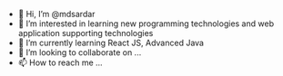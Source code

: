 - 👋 Hi, I’m @mdsardar
- 👀 I’m interested in learning new programming technologies and web application supporting technologies
- 🌱 I’m currently learning React JS, Advanced Java
- 💞️ I’m looking to collaborate on ...
- 📫 How to reach me ...

<!---
mdsardar/mdsardar is a ✨ special ✨ repository because its `README.md` (this file) appears on your GitHub profile.
You can click the Preview link to take a look at your changes.
--->
